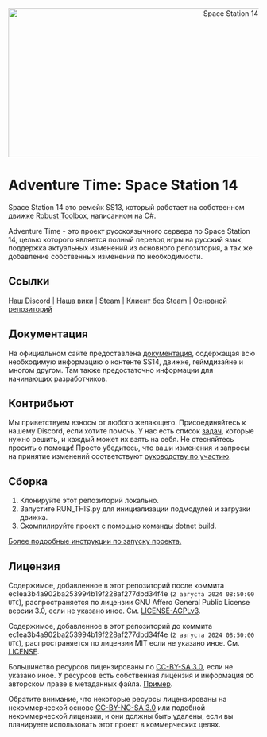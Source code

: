 <div class="header" align="center">  
<img alt="Space Station 14" width="880" height="300" src="https://raw.githubusercontent.com/space-wizards/asset-dump/de329a7898bb716b9d5ba9a0cd07f38e61f1ed05/github-logo.svg">  
</div>

# Adventure Time: Space Station 14

Space Station 14 это ремейк SS13, который работает на собственном движке [Robust Toolbox](https://github.com/space-wizards/RobustToolbox), написанном на C#.

Adventure Time - это проект русскоязычного сервера по Space Station 14, целью которого является полный перевод игры на русский язык, поддержка актуальных изменений из основного репозитория, а так же добавление собственных изменений по необходимости.

## Ссылки
[Наш Discord](https://discord.gg/NY3KDNuH9r) | [Наша вики](https://wiki.adventurestation.space/Заглавная_страница) | [Steam](https://store.steampowered.com/app/1255460/Space_Station_14/) | [Клиент без Steam](https://spacestation14.io/about/nightlies/) | [Основной репозиторий](https://github.com/space-wizards/space-station-14)

## Документация
На официальном сайте предоставлена [документация](https://docs.spacestation14.io/), содержащая всю необходимую информацию о контенте SS14, движке, геймдизайне и многом другом. Там также предостаточно информации для начинающих разработчиков.

## Контрибьют
Мы приветствуем взносы от любого желающего. Присоединяйтесь к нашему Discord, если хотите помочь. У нас есть список [задач](https://github.com/AdventureTimeSS14/space_station_ADT/issues), которые нужно решить, и каждый может их взять на себя. Не стесняйтесь просить о помощи!
Просто убедитесь, что ваши изменения и запросы на принятие изменений соответствуют [руководству по участию](https://docs.spacestation14.com/en/general-development/codebase-info/pull-request-guidelines.html).

## Сборка
1. Клонируйте этот репозиторий локально.
2. Запустите RUN_THIS.py для инициализации подмодулей и загрузки движка.
3. Скомпилируйте проект с помощью команды dotnet build. 

[Более подробные инструкции по запуску проекта.](https://docs.spacestation14.com/en/general-development/setup.html)

## Лицензия
Содержимое, добавленное в этот репозиторий после коммита ec1ea3b4a902ba253994b19f228af277dbd34f4e (`2 августа 2024 08:50:00 UTC`), распространяется по лицензии GNU Affero General Public License версии 3.0, если не указано иное. См. [LICENSE-AGPLv3](https://github.com/AdventureTimeSS14/space_station_ADT/blob/master/LICENSE-AGPLv3.txt).

Содержимое, добавленное в этот репозиторий до коммита ec1ea3b4a902ba253994b19f228af277dbd34f4e (`2 августа 2024 08:50:00 UTC`), распространяется по лицензии MIT если не указано иное. См. [LICENSE](https://github.com/AdventureTimeSS14/space_station_ADT/blob/master/LICENSE.TXT).

Большинство ресурсов лицензированы по [CC-BY-SA 3.0](https://creativecommons.org/licenses/by-sa/3.0/), если не указано иное. У ресурсов есть собственная лицензия и информация об авторском праве в метаданных файла. [Пример](https://github.com/AdventureTimeSS14/space_station_ADT/blob/master/Resources/Textures/Objects/Tools/crowbar.rsi/meta.json).

Обратите внимание, что некоторые ресурсы лицензированы на некоммерческой основе [CC-BY-NC-SA 3.0](https://creativecommons.org/licenses/by-nc-sa/3.0/) или подобной некоммерческой лицензии, и они должны быть удалены, если вы планируете использовать этот проект в коммерческих целях.












